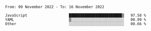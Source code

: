 <!--START_SECTION:waka-->

```text
From: 09 November 2022 - To: 16 November 2022

JavaScript                   ████████████████████████▒   97.58 %
YAML                         ▒░░░░░░░░░░░░░░░░░░░░░░░░   00.99 %
Other                        ░░░░░░░░░░░░░░░░░░░░░░░░░   00.66 %
```

<!--END_SECTION:waka-->
